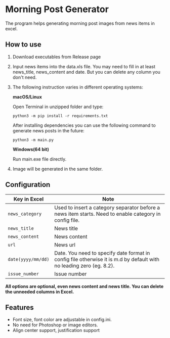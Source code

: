 # Morning Post Generator
The program helps generating morning post images from news items in excel.
## How to use
1. Download executables from Release page
2. Input news items into the data.xls file. You may need to fill in at least news_title, news_content and date. But you can delete any column you don't need.
3. The following instruction varies in different operating systems:

    **macOS/Linux**

	Open Terminal in unzipped folder and type:

	`python3 -m pip install -r requirements.txt`

	After installing dependencies you can use the following command to generate news posts in the future:

	`python3 -m main.py`

	**Windows(64 bit)**

	Run main.exe file directly.

4. Image will be generated in the same folder.

## Configuration
|Key in Excel|Note|
|-------------------------------|-----------------------------|
|`news_category`|Used to insert a category separator before a news item starts. Need to enable category in config file.
|`news_title`|News title            |
|`news_content`|News content|
|`url`|News url|
|`date(yyyy/mm/dd)`|Date. You need to specify date format in config file otherwise it is m.d by default with no leading zero (eg. 8.2).|
|`issue_number`|Issue number|

**All options are optional, even news content and news title. You can delete the unneeded columns in Excel.**

## Features
* Font size, font color are adjustable in config.ini.
* No need for Photoshop or image editors.
* Align center support, justification support
